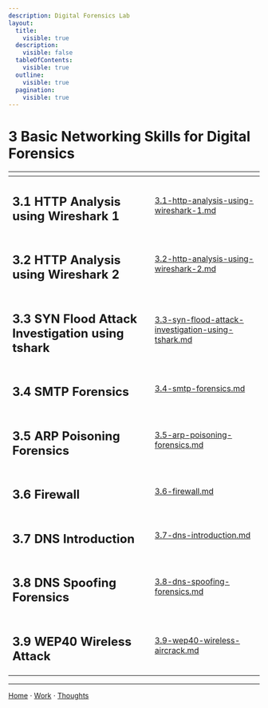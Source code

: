 ```yaml
---
description: Digital Forensics Lab
layout:
  title:
    visible: true
  description:
    visible: false
  tableOfContents:
    visible: true
  outline:
    visible: true
  pagination:
    visible: true
---
```


# 3 Basic Networking Skills for Digital Forensics

<table data-view="cards"><thead><tr><th></th><th data-hidden data-card-target data-type="content-ref"></th></tr></thead><tbody><tr><td><h2>3.1 HTTP Analysis using Wireshark 1</h2></td><td><a href="3.1-http-analysis-using-wireshark-1.md">3.1-http-analysis-using-wireshark-1.md</a></td></tr><tr><td><h2>3.2 HTTP Analysis using Wireshark 2</h2></td><td><a href="3.2-http-analysis-using-wireshark-2.md">3.2-http-analysis-using-wireshark-2.md</a></td></tr><tr><td><h2>3.3 SYN Flood Attack Investigation using tshark</h2></td><td><a href="3.3-syn-flood-attack-investigation-using-tshark.md">3.3-syn-flood-attack-investigation-using-tshark.md</a></td></tr><tr><td><h2>3.4 SMTP Forensics</h2></td><td><a href="3.4-smtp-forensics.md">3.4-smtp-forensics.md</a></td></tr><tr><td><h2>3.5 ARP Poisoning Forensics</h2></td><td><a href="3.5-arp-poisoning-forensics.md">3.5-arp-poisoning-forensics.md</a></td></tr><tr><td><h2>3.6 Firewall</h2></td><td><a href="3.6-firewall.md">3.6-firewall.md</a></td></tr><tr><td><h2>3.7 DNS Introduction</h2></td><td><a href="3.7-dns-introduction.md">3.7-dns-introduction.md</a></td></tr><tr><td><h2>3.8 DNS Spoofing Forensics</h2></td><td><a href="3.8-dns-spoofing-forensics.md">3.8-dns-spoofing-forensics.md</a></td></tr><tr><td><h2>3.9 WEP40 Wireless Attack</h2></td><td><a href="3.9-wep40-wireless-aircrack.md">3.9-wep40-wireless-aircrack.md</a></td></tr></tbody></table>

***

[Home](https://sophiecchen.gitbook.io/sophie-chen) ⋅ [Work](https://sophiecchen.gitbook.io/sophie-chen/work) ⋅ [Thoughts](https://sophiecchen.gitbook.io/sophie-chen/thoughts)